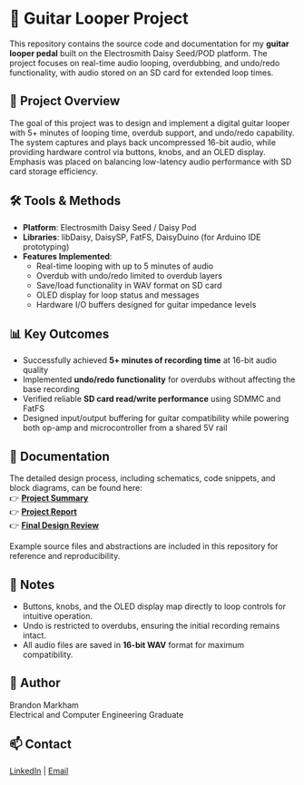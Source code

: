 # 🎸 Guitar Looper Project

This repository contains the source code and documentation for my **guitar looper pedal** built on the Electrosmith Daisy Seed/POD platform. The project focuses on real-time audio looping, overdubbing, and undo/redo functionality, with audio stored on an SD card for extended loop times.

## 📄 Project Overview
The goal of this project was to design and implement a digital guitar looper with 5+ minutes of looping time, overdub support, and undo/redo capability. The system captures and plays back uncompressed 16-bit audio, while providing hardware control via buttons, knobs, and an OLED display. Emphasis was placed on balancing low-latency audio performance with SD card storage efficiency.

## 🛠 Tools & Methods
- **Platform**: Electrosmith Daisy Seed / Daisy Pod  
- **Libraries**: libDaisy, DaisySP, FatFS, DaisyDuino (for Arduino IDE prototyping)  
- **Features Implemented**:
  - Real-time looping with up to 5 minutes of audio  
  - Overdub with undo/redo limited to overdub layers  
  - Save/load functionality in WAV format on SD card  
  - OLED display for loop status and messages  
  - Hardware I/O buffers designed for guitar impedance levels  

## 📊 Key Outcomes
- Successfully achieved **5+ minutes of recording time** at 16-bit audio quality  
- Implemented **undo/redo functionality** for overdubs without affecting the base recording  
- Verified reliable **SD card read/write performance** using SDMMC and FatFS  
- Designed input/output buffering for guitar compatibility while powering both op-amp and microcontroller from a shared 5V rail  

## 📄 Documentation
The detailed design process, including schematics, code snippets, and block diagrams, can be found here:  
👉 [**Project Summary**](./docs/E2_06_SDD_Poster.pdf)  
👉 [**Project Report**](./docs/E2_06_Product_Specification_Final_signed.pdf)    
👉 [**Final Design Review**](./docs/E2_06_FDR.pdf)  


Example source files and abstractions are included in this repository for reference and reproducibility.

## 🔖 Notes
- Buttons, knobs, and the OLED display map directly to loop controls for intuitive operation.  
- Undo is restricted to overdubs, ensuring the initial recording remains intact.  
- All audio files are saved in **16-bit WAV** format for maximum compatibility.  

## 📝 Author
Brandon Markham  
Electrical and Computer Engineering Graduate  

## 📫 Contact
[LinkedIn](https://www.linkedin.com/) | [Email](mailto:youremail@example.com)
